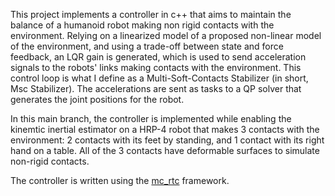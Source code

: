 This project implements a controller in c++ that aims to maintain the balance of a humanoid robot making non rigid contacts with the environment. Relying on a linearized model of a proposed non-linear model of the environment, and using a trade-off between state and force feedback, an LQR gain is generated, which is used to send acceleration signals to the robots' links making contacts with the environment. This control loop is what I define as a Multi-Soft-Contacts Stabilizer (in short, Msc Stabilizer). The accelerations are sent as tasks to a QP solver that generates the joint positions for the robot. 

In this main branch, the controller is implemented while enabling the kinemtic inertial estimator on a HRP-4 robot that makes 3 contacts with the environment: 2 contacts with its feet by standing, and 1 contact with its right hand on a table. All of the 3 contacts have deformable surfaces to simulate non-rigid contacts.

The controller is written using the [mc_rtc](https://jrl-umi3218.github.io/mc_rtc/index.html) framework.

